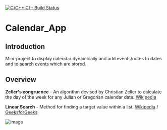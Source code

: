 [![C/C++ CI - Build Status](https://github.com/Preethu25/Mini-Project/actions/workflows/c-cpp.yml/badge.svg)](https://github.com/Preethu25/Mini-Project/actions/workflows/c-cpp.yml)


# Calendar_App

## Introduction 
Mini-project to display calendar dynamically and add events/notes to dates and to search events which are stored.

## Overview
**Zeller's congruence** - An algorithm devised by Christian Zeller to calculate the day of the week for any Julian or Gregorian calendar date. [Wikipedia](https://en.wikipedia.org/wiki/Zeller%27s_congruence)

**Linear Search** - Method for finding a target value within a list. [Wikipedia](https://en.wikipedia.org/wiki/Linear_search) / [GeeksforGeeks](https://www.geeksforgeeks.org/linear-search/)

![image](https://user-images.githubusercontent.com/80700297/114712319-97d08580-9d4d-11eb-836c-486ad93db118.png)

